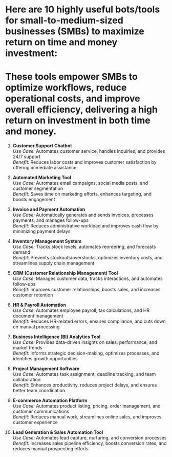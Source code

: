 # Here are 10 highly useful bots/tools for small-to-medium-sized businesses (SMBs) to maximize return on time and money investment:
# These tools empower SMBs to optimize workflows, reduce operational costs, and improve overall efficiency, delivering a high return on investment in both time and money.

1. **Customer Support Chatbot**  
   *Use Case:* Automates customer service, handles inquiries, and provides 24/7 support  
   *Benefit:* Reduces labor costs and improves customer satisfaction by offering immediate assistance

2. **Automated Marketing Tool**  
   *Use Case:* Automates email campaigns, social media posts, and customer segmentation  
   *Benefit:* Saves time on marketing efforts, enhances targeting, and boosts engagement

3. **Invoice and Payment Automation**  
   *Use Case:* Automatically generates and sends invoices, processes payments, and manages follow-ups  
   *Benefit:* Reduces administrative workload and improves cash flow by minimizing payment delays

4. **Inventory Management System**  
   *Use Case:* Tracks stock levels, automates reordering, and forecasts demand  
   *Benefit:* Prevents stockouts/overstocks, optimizes inventory costs, and streamlines supply chain management

5. **CRM (Customer Relationship Management) Tool**  
   *Use Case:* Manages customer data, tracks interactions, and automates follow-ups  
   *Benefit:* Improves customer relationships, boosts sales, and increases customer retention

6. **HR & Payroll Automation**  
   *Use Case:* Automates employee payroll, tax calculations, and HR document management  
   *Benefit:* Reduces HR-related errors, ensures compliance, and cuts down on manual processing

7. **Business Intelligence (BI) Analytics Tool**  
   *Use Case:* Provides data-driven insights on sales, performance, and market trends  
   *Benefit:* Informs strategic decision-making, optimizes processes, and identifies growth opportunities

8. **Project Management Software**  
   *Use Case:* Automates task assignment, deadline tracking, and team collaboration  
   *Benefit:* Enhances productivity, reduces project delays, and ensures better team coordination

9. **E-commerce Automation Platform**  
   *Use Case:* Automates product listing, pricing, order management, and customer communications  
   *Benefit:* Reduces manual work, streamlines online sales, and improves customer experience

10. **Lead Generation & Sales Automation Tool**  
   *Use Case:* Automates lead capture, nurturing, and conversion processes  
   *Benefit:* Increases sales pipeline efficiency, boosts conversion rates, and reduces manual prospecting efforts
